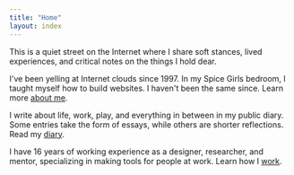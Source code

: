 ```yaml
---
title: "Home"
layout: index
---
```

This is a quiet street on the Internet where I share soft stances, lived experiences, and critical notes on the things I hold dear.

I've been yelling at Internet clouds since 1997. In my Spice Girls bedroom, I taught myself how to build websites. I haven't been the same since. Learn more [about me](/about).

I write about life, work, play, and everything in between in my public diary. Some entries take the form of essays, while others are shorter reflections. Read my [diary](/diary).

I have 16 years of working experience as a designer, researcher, and mentor, specializing in making tools for people at work. Learn how I [work](/work).